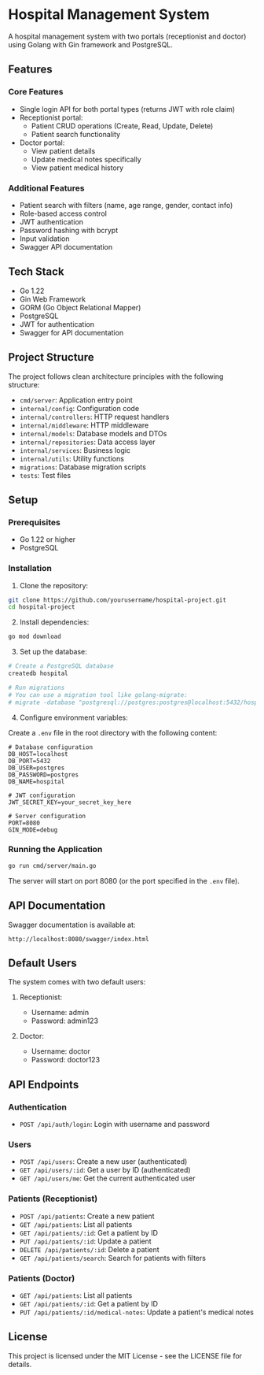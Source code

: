 # Hospital Management System

A hospital management system with two portals (receptionist and doctor) using Golang with Gin framework and PostgreSQL.

## Features

### Core Features

- Single login API for both portal types (returns JWT with role claim)
- Receptionist portal:
  - Patient CRUD operations (Create, Read, Update, Delete)
  - Patient search functionality
- Doctor portal:
  - View patient details
  - Update medical notes specifically
  - View patient medical history

### Additional Features

- Patient search with filters (name, age range, gender, contact info)
- Role-based access control
- JWT authentication
- Password hashing with bcrypt
- Input validation
- Swagger API documentation

## Tech Stack

- Go 1.22
- Gin Web Framework
- GORM (Go Object Relational Mapper)
- PostgreSQL
- JWT for authentication
- Swagger for API documentation

## Project Structure

The project follows clean architecture principles with the following structure:

- `cmd/server`: Application entry point
- `internal/config`: Configuration code
- `internal/controllers`: HTTP request handlers
- `internal/middleware`: HTTP middleware
- `internal/models`: Database models and DTOs
- `internal/repositories`: Data access layer
- `internal/services`: Business logic
- `internal/utils`: Utility functions
- `migrations`: Database migration scripts
- `tests`: Test files

## Setup

### Prerequisites

- Go 1.22 or higher
- PostgreSQL

### Installation

1. Clone the repository:

```bash
git clone https://github.com/yourusername/hospital-project.git
cd hospital-project
```

2. Install dependencies:

```bash
go mod download
```

3. Set up the database:

```bash
# Create a PostgreSQL database
createdb hospital

# Run migrations
# You can use a migration tool like golang-migrate:
# migrate -database "postgresql://postgres:postgres@localhost:5432/hospital?sslmode=disable" -path migrations up
```

4. Configure environment variables:

Create a `.env` file in the root directory with the following content:

```
# Database configuration
DB_HOST=localhost
DB_PORT=5432
DB_USER=postgres
DB_PASSWORD=postgres
DB_NAME=hospital

# JWT configuration
JWT_SECRET_KEY=your_secret_key_here

# Server configuration
PORT=8080
GIN_MODE=debug
```

### Running the Application

```bash
go run cmd/server/main.go
```

The server will start on port 8080 (or the port specified in the `.env` file).

## API Documentation

Swagger documentation is available at:

```
http://localhost:8080/swagger/index.html
```

## Default Users

The system comes with two default users:

1. Receptionist:
   - Username: admin
   - Password: admin123

2. Doctor:
   - Username: doctor
   - Password: doctor123

## API Endpoints

### Authentication

- `POST /api/auth/login`: Login with username and password

### Users

- `POST /api/users`: Create a new user (authenticated)
- `GET /api/users/:id`: Get a user by ID (authenticated)
- `GET /api/users/me`: Get the current authenticated user

### Patients (Receptionist)

- `POST /api/patients`: Create a new patient
- `GET /api/patients`: List all patients
- `GET /api/patients/:id`: Get a patient by ID
- `PUT /api/patients/:id`: Update a patient
- `DELETE /api/patients/:id`: Delete a patient
- `GET /api/patients/search`: Search for patients with filters

### Patients (Doctor)

- `GET /api/patients`: List all patients
- `GET /api/patients/:id`: Get a patient by ID
- `PUT /api/patients/:id/medical-notes`: Update a patient's medical notes

## License

This project is licensed under the MIT License - see the LICENSE file for details.
